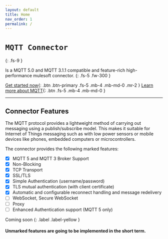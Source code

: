 ```yaml
---
layout: default
title: Home
nav_order: 1
permalink: /
---
```

# `MQTT Connector` 
{: .fs-9 }

Is a MQTT 5.0 and MQTT 3.1.1 compatible and feature-rich high-performance mulesoft connector.
{: .fs-5 .fw-300 }

[Get started now](docs/1_quickstart.html){: .btn .btn-primary .fs-5 .mb-4 .mb-md-0 .mr-2 } [Learn more about MQTT](http://mqtt.org/){: .btn .fs-5 .mb-4 .mb-md-0 }

---

## Connector Features

The MQTT protocol provides a lightweight method of carrying out messaging using a publish/subscribe model. This makes it suitable for Internet of Things messaging such as with low power sensors or mobile devices like phones, embedded computers or microcontrollers.

The connector provides the following marked features: 

- [x] MQTT 5 and MQTT 3 Broker Support
- [x] Non-Blocking 
- [x] TCP Transport
- [x] SSL/TLS 
- [x] Simple Authentication (username/password)
- [x] TLS mutual authentication (with client certificate)
- [x] Automatic and configurable reconnect handling and message redelivery
- [ ] WebSocket, Secure WebSocket
- [ ] Proxy
- [ ] Enhanced Authentication support (MQTT 5 only)

Coming soon
{: .label .label-yellow }

#### Unmarked features are going to be implemented in the short term.
